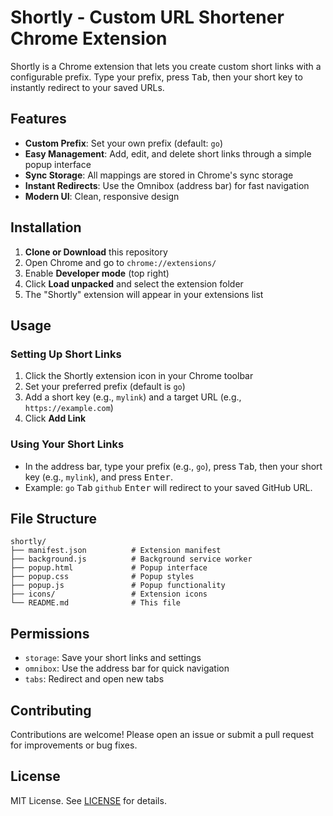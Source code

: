 # Shortly - Custom URL Shortener Chrome Extension

Shortly is a Chrome extension that lets you create custom short links with a configurable prefix. Type your prefix, press <kbd>Tab</kbd>, then your short key to instantly redirect to your saved URLs.

## Features

- **Custom Prefix**: Set your own prefix (default: `go`)
- **Easy Management**: Add, edit, and delete short links through a simple popup interface
- **Sync Storage**: All mappings are stored in Chrome's sync storage
- **Instant Redirects**: Use the Omnibox (address bar) for fast navigation
- **Modern UI**: Clean, responsive design

## Installation

1. **Clone or Download** this repository
2. Open Chrome and go to `chrome://extensions/`
3. Enable **Developer mode** (top right)
4. Click **Load unpacked** and select the extension folder
5. The "Shortly" extension will appear in your extensions list

## Usage

### Setting Up Short Links
1. Click the Shortly extension icon in your Chrome toolbar
2. Set your preferred prefix (default is `go`)
3. Add a short key (e.g., `mylink`) and a target URL (e.g., `https://example.com`)
4. Click **Add Link**

### Using Your Short Links
- In the address bar, type your prefix (e.g., `go`), press <kbd>Tab</kbd>, then your short key (e.g., `mylink`), and press <kbd>Enter</kbd>.
- Example: `go` <kbd>Tab</kbd> `github` <kbd>Enter</kbd> will redirect to your saved GitHub URL.

## File Structure

```
shortly/
├── manifest.json          # Extension manifest
├── background.js          # Background service worker
├── popup.html             # Popup interface
├── popup.css              # Popup styles
├── popup.js               # Popup functionality
├── icons/                 # Extension icons
└── README.md              # This file
```

## Permissions
- `storage`: Save your short links and settings
- `omnibox`: Use the address bar for quick navigation
- `tabs`: Redirect and open new tabs

## Contributing

Contributions are welcome! Please open an issue or submit a pull request for improvements or bug fixes.

## License

MIT License. See [LICENSE](LICENSE) for details. 